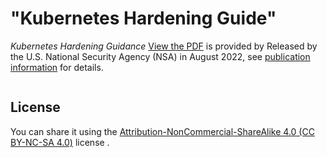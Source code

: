# "Kubernetes Hardening Guide"
*Kubernetes Hardening Guidance* [View the PDF](https://media.defense.gov/2022/Aug/29/2003066362/-1/-1/0/CTR_KUBERNETES_HARDENING_GUIDANCE_1.2_20220829.PDF) is provided by Released by the U.S. National Security Agency (NSA) in August 2022, see [publication information](publication-information.md) for details.

<p align="center">
   <a href="https://seifrajhi.github.io/kubernetes-hardening-checklist-guidance/">
     <img src="cover-thumbnail.jpg" title=""Kubernetes Hardening Guide" Full version" alt=""Kubernetes Hardening Guide" Full version">
   </a>
</p>

## License

You can share it using the [Attribution-NonCommercial-ShareAlike 4.0 (CC BY-NC-SA 4.0)](https://creativecommons.org/licenses/by-nc-sa/4.0/deed.en) license .
